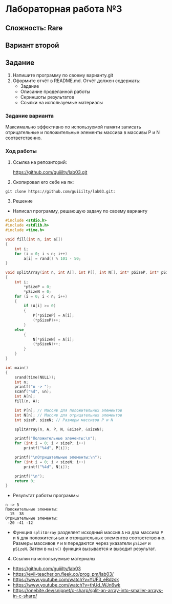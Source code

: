 # Лабораторная работа №3
## Сложность: Rare
## Вариант второй
## Задание
1. Напишите программу по своему варианту.git 
2. Оформите отчёт в README.md. Отчёт должен содержать:
    - Задание
    - Описание проделанной работы
    - Скриншоты результатов
    - Ссылки на используемые материалы
### Задание варианта
Максимально эффективно по используемой памяти записать отрицательные и положительные элементы массива в массивы P и N соответственно. 

### Ход работы
1. Ссылка на репозиторий:

    https://github.com/guiiilty/lab03.git

2. Скопировал его себе на пк:

```shell
git clone https://github.com/guiiilty/lab03.git: 
```

3. Решение
- Написал программу, решающую задачу по своему варианту

```c
#include <stdio.h>
#include <stdlib.h>
#include <time.h>

void fill(int n, int a[])
{
    int i;
    for (i = 0; i < n; i++)
        a[i] = rand() % 101 - 50;
}

void splitArray(int n, int A[], int P[], int N[], int* pSizeP, int* pSizeN)
{
    int i;
        *pSizeP = 0;
        *pSizeN = 0;
    for (i = 0; i < n; i++)
    {
        if (A[i] >= 0)
        {
            P[*pSizeP] = A[i];
            (*pSizeP)++;
        }
    else
        {
            N[*pSizeN] = A[i];
            (*pSizeN)++;
        }
    }
}

int main()
{
    srand(time(NULL));
    int n;
    printf("n -> ");
    scanf("%d", &n);
    int A[n];
    fill(n, A);

    int P[n]; // Массив для положительных элементов
    int N[n]; // Массив для отрицательных элементов
    int sizeP, sizeN; // Размеры массивов P и N

    splitArray(n, A, P, N, &sizeP, &sizeN);

    printf("Положительные элементы:\n");
    for (int i = 0; i < sizeP; i++)
        printf("%4d", P[i]);

    printf("\nОтрицательные элементы:\n");
    for (int i = 0; i < sizeN; i++)
        printf("%4d", N[i]);

    printf("\n");
    return 0;
} 
```

- Результат работы программы
```shell
n -> 5
Положительные элементы:
  15  38
Отрицательные элементы:
 -20 -41 -12
```

- Функция `splitArray` разделяет исходный массив `A` на два массива `P` и `N` для положительных и отрицательных элементов соответственно. Размеры массивов `P` и `N` передаются через указатели `pSizeP` и `pSizeN`. Затем в `main()` функция вызывается и выводит результат.

4. Ссылки на используемые материалы
- https://github.com/guiiilty/lab03
- https://evil-teacher.on.fleek.co/prog_pm/lab03/
- https://www.youtube.com/watch?v=YUF3_eBdzsk
- https://www.youtube.com/watch?v=thUd_WJn6wk
- https://onebite.dev/snippet/c-sharp/split-an-array-into-smaller-arrays-in-c-sharp/